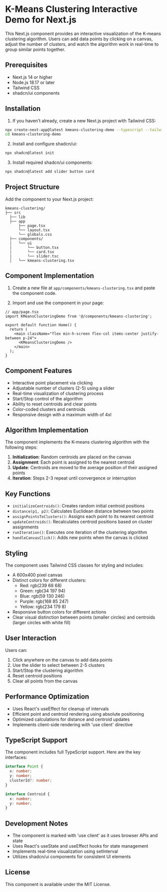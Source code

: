 # K-Means Clustering Interactive Demo for Next.js

This Next.js component provides an interactive visualization of the K-means clustering algorithm. Users can add data points by clicking on a canvas, adjust the number of clusters, and watch the algorithm work in real-time to group similar points together.

## Prerequisites

- Next.js 14 or higher
- Node.js 18.17 or later
- Tailwind CSS
- shadcn/ui components

## Installation

1. If you haven't already, create a new Next.js project with Tailwind CSS:
```bash
npx create-next-app@latest kmeans-clustering-demo --typescript --tailwind --eslint
cd kmeans-clustering-demo
```

2. Install and configure shadcn/ui:
```bash
npx shadcn@latest init
```

3. Install required shadcn/ui components:
```bash
npx shadcn@latest add slider button card
```

## Project Structure

Add the component to your Next.js project:

```plaintext
kmeans-clustering/
├── src
  ├── lib
  ├── app
      ├── page.tsx
      └── layout.tsx
      └── globals.css
  ├── components/
  |   └── ui
  |       └── button.tsx
  |       └── card.tsx
  |       └── slider.tsc
  │   └── kmeans-clustering.tsx
```

## Component Implementation

1. Create a new file at `app/components/kmeans-clustering.tsx` and paste the component code.

2. Import and use the component in your page:

```tsx
// app/page.tsx
import KMeansClusteringDemo from '@/components/kmeans-clustering';

export default function Home() {
  return (
    <main className="flex min-h-screen flex-col items-center justify-between p-24">
      <KMeansClusteringDemo />
    </main>
  );
}
```

## Component Features

- Interactive point placement via clicking
- Adjustable number of clusters (2-5) using a slider
- Real-time visualization of clustering process
- Start/Stop control of the algorithm
- Ability to reset centroids and clear points
- Color-coded clusters and centroids
- Responsive design with a maximum width of 4xl

## Algorithm Implementation

The component implements the K-means clustering algorithm with the following steps:

1. **Initialization**: Random centroids are placed on the canvas
2. **Assignment**: Each point is assigned to the nearest centroid
3. **Update**: Centroids are moved to the average position of their assigned points
4. **Iteration**: Steps 2-3 repeat until convergence or interruption

## Key Functions

- `initializeCentroids()`: Creates random initial centroid positions
- `distance(p1, p2)`: Calculates Euclidean distance between two points
- `assignPointsToClusters()`: Assigns each point to its nearest centroid
- `updateCentroids()`: Recalculates centroid positions based on cluster assignments
- `runIteration()`: Executes one iteration of the clustering algorithm
- `handleCanvasClick()`: Adds new points when the canvas is clicked

## Styling

The component uses Tailwind CSS classes for styling and includes:

- A 600x400 pixel canvas
- Distinct colors for different clusters:
  - Red: rgb(239 68 68)
  - Green: rgb(34 197 94)
  - Blue: rgb(59 130 246)
  - Purple: rgb(168 85 247)
  - Yellow: rgb(234 179 8)
- Responsive button colors for different actions
- Clear visual distinction between points (smaller circles) and centroids (larger circles with white fill)

## User Interaction

Users can:

1. Click anywhere on the canvas to add data points
2. Use the slider to select between 2-5 clusters
3. Start/Stop the clustering algorithm
4. Reset centroid positions
5. Clear all points from the canvas

## Performance Optimization

- Uses React's useEffect for cleanup of intervals
- Efficient point and centroid rendering using absolute positioning
- Optimized calculations for distance and centroid updates
- Implements client-side rendering with 'use client' directive

## TypeScript Support

The component includes full TypeScript support. Here are the key interfaces:

```typescript
interface Point {
  x: number;
  y: number;
  clusterId?: number;
}

interface Centroid {
  x: number;
  y: number;
}
```

## Development Notes

- The component is marked with 'use client' as it uses browser APIs and state
- Uses React's useState and useEffect hooks for state management
- Implements real-time visualization using setInterval
- Utilizes shadcn/ui components for consistent UI elements

## License

This component is available under the MIT License.
